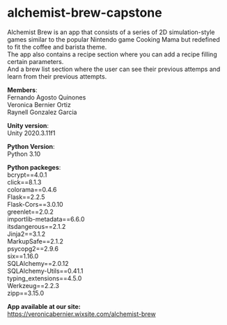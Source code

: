 # alchemist-brew-capstone
Alchemist Brew is an app that consists of a series of 2D simulation-style games similar to the popular Nintendo game Cooking Mama 
but redefined to fit the coffee and barista theme.  
The app also contains a recipe section where you can add a recipe filling certain parameters.  
And a brew list section where the user can see their previous attemps and learn from their previous attempts.  
  
**Members**:  
          Fernando Agosto Quinones  
          Veronica Bernier Ortiz  
          Raynell Gonzalez Garcia  
  
**Unity version**:  
          Unity 2020.3.11f1  
  
**Python Version**:  
          Python 3.10  
  
**Python packeges**:  
          bcrypt==4.0.1  
          click==8.1.3  
          colorama==0.4.6  
          Flask==2.2.5  
          Flask-Cors==3.0.10  
          greenlet==2.0.2  
          importlib-metadata==6.6.0  
          itsdangerous==2.1.2  
          Jinja2==3.1.2  
          MarkupSafe==2.1.2  
          psycopg2==2.9.6  
          six==1.16.0  
          SQLAlchemy==2.0.12  
          SQLAlchemy-Utils==0.41.1  
          typing_extensions==4.5.0  
          Werkzeug==2.2.3  
          zipp==3.15.0  
  
**App available at our site:**  
https://veronicabernier.wixsite.com/alchemist-brew
